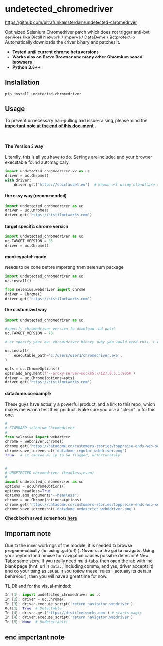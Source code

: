 # undetected_chromedriver #

https://github.com/ultrafunkamsterdam/undetected-chromedriver

Optimized Selenium Chromedriver patch which does not trigger anti-bot services like Distill Network / Imperva / DataDome / Botprotect.io
Automatically downloads the driver binary and patches it.

* **Tested until current chrome beta versions**
* **Works also on Brave Browser and many other Chromium based browsers**
* **Python 3.6++**

## Installation ##
```
pip install undetected-chromedriver
```

## Usage ##

To prevent unnecessary hair-pulling and issue-raising, please mind the **[important note at the end of this document](#important-note) .**

<br>

#### The Version 2 way ####
Literally, this is all you have to do. Settings are included and your browser executable found automagically.
```python
import undetected_chromedriver.v2 as uc
driver = uc.Chrome()
with driver:
    driver.get('https://coinfaucet.eu')  # known url using cloudflare's "under attack mode"
```


#### the easy way (recommended) ####
```python
import undetected_chromedriver as uc
driver = uc.Chrome()
driver.get('https://distilnetworks.com')
```


#### target specific chrome version ####
```python
import undetected_chromedriver as uc
uc.TARGET_VERSION = 85
driver = uc.Chrome()
```


#### monkeypatch mode ####
Needs to be done before importing from selenium package

```python
import undetected_chromedriver as uc
uc.install()

from selenium.webdriver import Chrome
driver = Chrome()
driver.get('https://distilnetworks.com')

```


#### the customized way ####
```python
import undetected_chromedriver as uc

#specify chromedriver version to download and patch
uc.TARGET_VERSION = 78    

# or specify your own chromedriver binary (why you would need this, i don't know)

uc.install(
    executable_path='c:/users/user1/chromedriver.exe',
)

opts = uc.ChromeOptions()
opts.add_argument(f'--proxy-server=socks5://127.0.0.1:9050')
driver = uc.Chrome(options=opts)
driver.get('https://distilnetworks.com')
```


#### datadome.co example ####
These guys have actually a powerful product, and a link to this repo, which makes me wanna test their product.
Make sure you use a "clean" ip for this one. 
```python
#
# STANDARD selenium Chromedriver
#
from selenium import webdriver
chrome = webdriver.Chrome()
chrome.get('https://datadome.co/customers-stories/toppreise-ends-web-scraping-and-content-theft-with-datadome/')
chrome.save_screenshot('datadome_regular_webdriver.png')
True   # it caused my ip to be flagged, unfortunately


#
# UNDETECTED chromedriver (headless,even)
#
import undetected_chromedriver as uc
options = uc.ChromeOptions()
options.headless=True
options.add_argument('--headless')
chrome = uc.Chrome(options=options)
chrome.get('https://datadome.co/customers-stories/toppreise-ends-web-scraping-and-content-theft-with-datadome/')
chrome.save_screenshot('datadome_undetected_webddriver.png')

```
**Check both saved screenhots [here](https://imgur.com/a/fEmqadP)**



## important note ##

Due to the inner workings of the module, it is needed to browse programmatically (ie: using .get(url) ). Never use the gui to navigate. Using your keybord and mouse for navigation causes possible detection! New Tabs: same story. If you really need multi-tabs, then open the tab with the blank page (hint: url is  `data:,`  including comma, and yes, driver accepts it) and do your thing as usual. If you follow these "rules" (actually its default behaviour), then you will have a great time for now. 

TL;DR and for the visual-minded:

```python
In [1]: import undetected_chromedriver as uc
In [2]: driver = uc.Chrome()
In [3]: driver.execute_script('return navigator.webdriver')
Out[3]: True  # Detectable
In [4]: driver.get('https://distilnetworks.com') # starts magic
In [4]: driver.execute_script('return navigator.webdriver')
In [5]: None  # Undetectable!
```
## end important note ##



